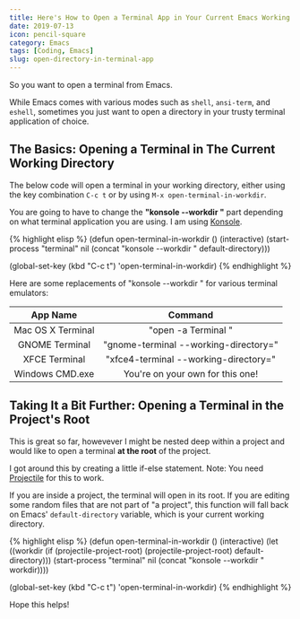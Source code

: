 ```yaml
---
title: Here's How to Open a Terminal App in Your Current Emacs Working Directory
date: 2019-07-13
icon: pencil-square
category: Emacs
tags: [Coding, Emacs]
slug: open-directory-in-terminal-app
---
```


So you want to open a terminal from Emacs.

While Emacs comes with various modes such as `shell`, `ansi-term`, and `eshell`, sometimes you just want to open a directory in your trusty terminal application of choice.

## The Basics: Opening a Terminal in The Current Working Directory

The below code will open a terminal in your working directory, either using the key combination `C-c t` or by using `M-x open-terminal-in-workdir`.

You are going to have to change the **"konsole --workdir "** part depending on what terminal application you are using. I am using [Konsole](https://konsole.kde.org/).

{% highlight elisp %}
(defun open-terminal-in-workdir ()
  (interactive)
    (start-process "terminal" nil (concat "konsole --workdir " default-directory)))

(global-set-key (kbd "C-c t") 'open-terminal-in-workdir)
{% endhighlight %}

Here are some replacements of "konsole --workdir " for various terminal emulators:

| App Name          | Command                               |
|:-----------------:|:-------------------------------------:|
| Mac OS X Terminal | "open -a Terminal "                   |
| GNOME Terminal    | "gnome-terminal --working-directory=" |
| XFCE Terminal     | "xfce4-terminal --working-directory=" |
| Windows CMD.exe   | You're on your own for this one!      |

## Taking It a Bit Further: Opening a Terminal in the Project's Root

This is great so far, howevever I might be nested deep within a project and would like to open a terminal **at the root** of the project.

I got around this by creating a little if-else statement. Note: You need [Projectile](https://projectile.readthedocs.io/en/latest/) for this to work.

If you are inside a project, the terminal will open in its root. If you are editing some random files that are not part of "a project", this function will fall back on Emacs' `default-directory` variable, which is your current working directory.

{% highlight elisp %}
(defun open-terminal-in-workdir ()
  (interactive)
  (let ((workdir (if (projectile-project-root)
                     (projectile-project-root)
                   default-directory)))
    (start-process "terminal" nil (concat "konsole --workdir " workdir))))

(global-set-key (kbd "C-c t") 'open-terminal-in-workdir)
{% endhighlight %}

Hope this helps!
